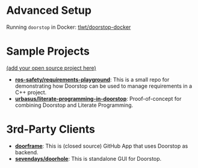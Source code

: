 # Advanced Setup

Running `doorstop` in Docker: [tlwt/doorstop-docker](https://github.com/tlwt/doorstop-docker)

# Sample Projects

[(add your open source project here)](https://github.com/doorstop-dev/doorstop/edit/develop/docs/examples.md)

- **[ros-safety/requirements-playground](https://github.com/ros-safety/requirements-playground)**: This is a small repo for demonstrating how Doorstop can be used to manage requirements in a C++ project.
- **[urbasus/literate-programming-in-doorstop](https://github.com/urbasus/literate-programming-in-doorstop)**: Proof-of-concept for combining Doorstop and Literate Programming.

# 3rd-Party Clients

- **[doorframe](https://doorframe.io/)**: This is (closed source) GitHub App that uses Doorstop as backend.
- **[sevendays/doorhole](https://github.com/sevendays/doorhole)**: This is standalone GUI for Doorstop.
